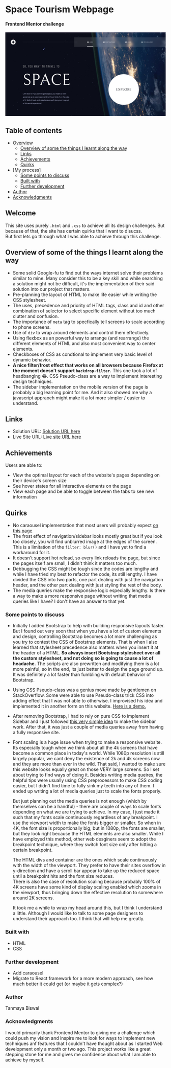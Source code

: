 # Space Tourism Webpage

#### Frontend Mentor challenge

![Design of the Homepage at 1920x1080p resolution](./Screenshot1.png "Design of the Homepage on 1080p screen")

## Table of contents

- [Overview](#welcome)
  - [Overview of some the things I learnt along the way](#overview-of-some-of-the-things-i-learnt-along-the-way)
  - [Links](#links)
  - [Achievements](#achievements)
  - [Quirks](#quirks)
- [My process]
  - [Some points to discuss](#some-points-to-discuss)
  - [Built with](#built-with)
  - [Further development](#further-development)
- [Author](#author)
- [Acknowledgments](#acknowledgments)

## Welcome

This site uses purely `.html` and `.css` to achieve all its design challenges. But because of that, the site has certain quirks that I want to disucss.  
But first lets go through what I was able to achieve through this challenge.

## Overview of some of the things I learnt along the way

+ Some solid Google-fu to find out the ways internet solve their problems similar to mine. Many consider this to be a key skill and while searching a solution might not be difficult, it's the implementation of their said solution into our project that matters.
+ Pre-planning the layout of HTML to make life easier while writing the CSS stylesheet.
+ The uses, precedence and priority of HTML tags, class and id and other combination of selector to select specific element without too much clutter and confusion.
+ The importance of `meta` tag to specfically tell screens to scale according to phone screens.
+ Use of `div` to wrap around elements and control them effectively.
+ Using flexbox as an powerful way to arrange (and rearrange) the different elements of HTML and also most convenient way to center elements.
+ Checkboxes of CSS as condtional to implement very basic level of dynamic behavior.
+ **A nice filter/frost effect that works on all browsers because Firefox at the moment doesn't support `backdrop-filter`.** This one took a lot of headbanging 😂. CSS Pseudo-class are a way to implement interesting design techniques.
+ The sidebar implementation on the mobile version of the page is probably a big learning point for me. And it also showed me why a javascript appraoch might make it a lot more simpler / easier to understand.

## Links

- Solution URL: [Solution URL here](https://github.com/arkni8/space-tourism-webpage)
- Live Site URL: [Live site URL here](https://arkni8.github.io/space-tourism-webpage/)

## Achievements

Users are able to:

+ View the optimal layout for each of the website's pages depending on their device's screen size
+ See hover states for all interactive elements on the page
+ View each page and be able to toggle between the tabs to see new information

## Quirks

- No caraousel implementation that most users will probably expect [on this page](https://arkni8.github.io/space-tourism-webpage/html/crew-pilot.html)
- The frost effect of navigation/sidebar looks mostly great but if you look too closely, you will find unblurred image at the edges of the screen. This is a limitation of the `filter: blur()` and I have yet to find a workaround for it.
- It doesn't support hot reload, so every link reloads the page, but since the pages itself are small, I didn't think it matters too much.
- Debbugging the CSS might be tough since the codes are lengthy and while I have tried my best to refactor the code, its still lengthy. I have divided the CSS into two parts, one part dealing with just the navigation header, and the other part dealing with just styling the rest of the body.
- The media queries make the responsive logic especially lengthy. Is there a way to make a more responsive page without writing that media queries like I have? I don't have an answer to that yet.

### Some points to discuss

+ Initially I added Bootstrap to help with building responsive layouts faster. But I found out very soon that when you have a lot of custom elements and design, controlling Bootstrap becomes a lot more challenging as you try to contest the CSS of Bootstrap elements. That is when I also learned that stylesheet precedence also matters when you insert it at the header of a HTML. **So always insert Bootstrap stylesheet over all the custom stylesheet, and not doing so is going to cause a lot of headache.** The scripts are also prewritten and modifying them is a lot more painful, so in the end, its just better to design the page ground up. It was definitely a lot faster than fumbling with default behavior of Bootstrap.
+ Using CSS Pseudo-class was a genius move made by gentlemen on StackOverflow. Some were able to use Pseudo-class trick CSS into adding effect that I was not able to otherwise. I improvised his idea and implemented it in another form on this website. [Here is a demo.](https://codepen.io/betravis/pen/xxGPJm)
+ After removing Bootstrap, I had to rely on pure CSS to implement Sidebar and I just followed [this very simple idea](https://codepen.io/plavookac/pen/qomrMw) to make the sidebar work. After that, it was just a couple of media queries away from having a  fully responsive site.
+ Font scaling is a huge issue when trying to make a responsive website. Its especially tough when we think about all the 4k screens that have become a common place in today's world. While 1080p resolution is still largely popular, we cant deny the existence of 2k and 4k screens now and they are more than ever in the wild. That said, I wanted to make sure this website looks equally great on those VERY large screens. So I set about trying to find ways of doing it. Besides writing media queires, the helpful tips were usually using CSS preprocessors to make CSS coding easier, but I didn't find time to fully sink my teeth into any of them. I ended up writing a lot of media queries just to scale the fonts properly.
  
  But just planning out the media queries is not enough (which by themselves can be a handful) - there are couple of ways to scale fonts depending on what we are trying to achieve. In my case, I just made it such that my fonts scale continuously regardless of any breakpoint. I use the viewport width to make the fonts bigger or smaller. So when in 4K, the font size is proportionally big; but in 1080p, the fonts are smaller, but they look right because the HTML elements are also smaller. While I have employed this method, other web desginers seem to adopt the breakpoint technique, where they switch font size only after hitting a certain breakpoint.
  
  The HTML divs and container are the ones which scale continuously with the width of the viewport. They prefer to have their sites overflow in y-direction and have a scroll bar appear to take up the reduced space until a breakpoint hits and the font size reduces.  
  There is also the case of resolution scaling because probably 100% of 4K screens have some kind of display scaling enabled which zooms in the viewport, thus bringing down the effective resolution to somewhere around 2K screens. 
  
  It took me a while to wrap my head around this, but I think I understand a little. Although I would like to talk to some page designers to understand their approach too. I think that will help me greatly.
 
### Built with

+ HTML
+ CSS

### Further development

+ Add caraousel
+ Migrate to React framework for a more modern approach, see how much better it could get (or maybe it gets complex?)

### Author

Tanmaya Biswal

### Acknowledgments

I would primarily thank Frontend Mentor to giving me a challenge which could push my vision and inspire me to look for ways to implement new techniques anf features that I couldn't have thought about as I started Web development only a month or two ago. This project works like a great stepping stone for me and gives me confidence about what I am able to achieve by myself.
